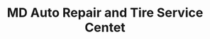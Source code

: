 ---
title: "MD Auto Repair and Tire Service Centet"
url: /boonton/md-auto-repair-and-tire-service-centet/
shop: car repair
---
